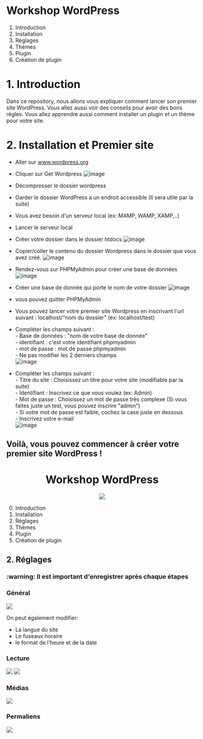 <h1>Workshop WordPress</h1>

1. Introduction
2. Installation
3. Réglages
4. Thèmes
5. Plugin
6. Création de plugin

# 1. Introduction

Dans ce repository, nous allons vous expliquer comment lancer son premier site WordPress. Vous allez aussi voir des conseils pour avoir des bons régles.
Vous allez apprendre aussi comment installer un plugin et un thème pour votre site.


# 2. Installation et Premier site

- Aller sur www.wordpress.org
  
- Cliquer sur Get Wordpress
  ![image](Images/image1.png)

- Décompresser le dossier wordpress

- Garder le dossier WordPress a un endroit accessible (Il sera utile par la suite)

- Vous avez besoin d'un serveur local (ex: MAMP, WAMP, XAMP,..)
  
- Lancer le serveur local

- Créer votre dossier dans le dossier htdocs
![image](Images/image2.png)

- Copier/coller le contenu du dossier Wordpress dans le dossier que vous avez créé.
![image](Images/image3.png)

- Rendez-vous sur PHPMyAdmin pour créer une base de données
![image](Images/image4.png)

- Créer une base de donnée qui porte le nom de votre dossier
![image](Images/image5.png)

- vous pouvez quitter PHPMyAdmin
  
- Vous pouvez lancer votre premier site Wordpress en inscrivant l'url suivant :
    localhost/"nom du dossier" (ex: localhost/test)

- Compléter les champs suivant :  
        - Base de données : "nom de votre base de donnée"  
        - identifiant : c'est votre identifiant phpmyadmin  
        - mot de passe : mot de passe phpmyadmin  
        - Ne pas modifier les 2 derniers champs  
![image](Images/image6.png)

- Compléter les champs suivant :   
        - Titre du site : Choisissez un titre pour votre site (modifiable par la suite)  
        - Identifiant : Inscrivez ce que vous voulez (ex: Admin)  
        - Mot de passe : Choisissez un mot de passe très complexe (Si vous faites      juste un test, vous pouvez inscrire "admin")  
        - Si votre mot de passe est faible, cochez la case juste en dessous  
        - Inscrivez votre e-mail  
![image](Images/image7.png)

## Voilà, vous pouvez commencer à créer votre premier site WordPress !
<h1 align=center> Workshop WordPress</h1>

<p align=center>
<img src="https://img.shields.io/badge/Wordpress-21759B?style=for-the-badge&logo=wordpress&logoColor=white">
</p>

0. Introduction
1. Installation
2. Réglages
3. Thèmes
4. Plugin
5. Création de plugin

<h2>2. Réglages </h2>

<h3>:warning: Il est important d'enregistrer après chaque étapes</h3>

<h3>Général</h3>
<img src="https://user-images.githubusercontent.com/98603007/183042799-f246cabd-051d-47c9-8f80-05d3fdab8f2d.png">

On peut également modifier:
- La langue du site
- Le fuseaux horaire
- le format de l'heure et de la date

<h3>Lecture</h3>
<img src="https://user-images.githubusercontent.com/98603007/183045848-254254cc-ff52-4c03-bc48-0b3837161de6.png">
<img src="https://user-images.githubusercontent.com/98603007/183046667-ca96222b-f9f6-40c9-88ff-13a555e450ee.png">

<h3>Médias</h3>
<img src="https://user-images.githubusercontent.com/98603007/183047948-c59182be-c7bc-4ded-b740-a353835c6f3a.png">

<h3>Permaliens</h3>
<img src="https://user-images.githubusercontent.com/98603007/183050458-7b3f2ac3-9563-42ba-b37b-a1f930ced886.png">


